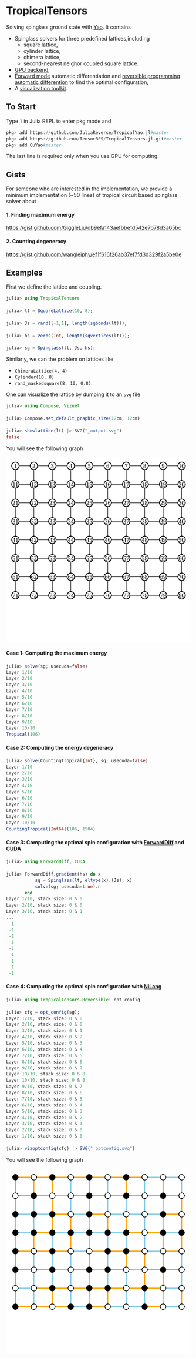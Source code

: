 # TropicalTensors

Solving spinglass ground state with [Yao](https://github.com/QuantumBFS/Yao.jl). It contains

* Spinglass solvers for three predefined lattices,including
    * square lattice,
    * cylinder lattice,
    * chimera lattice,
    * second-nearest neighor coupled square lattice.
* [GPU backend](https://github.com/JuliaGPU/CUDA.jl),
* [Forward mode](https://github.com/JuliaDiff/ForwardDiff.jl) automatic differentiation and [reversible programming automatic differention](https://github.com/GiggleLiu/NiLang.jl) to find the optimal configuration,
* A [visualization toolkit](https://github.com/GiggleLiu/Viznet.jl).

## To Start

Type `]` in Julia REPL to enter pkg mode and
```julia pkg
pkg> add https://github.com/JuliaReverse/TropicalYao.jl#master
pkg> add https://github.com/TensorBFS/TropicalTensors.jl.git#master
pkg> add CuYao#master
```
The last line is required only when you use GPU for computing.

## Gists
For someone who are interested in the implementation, we provide a minimum implementation (~50 lines) of tropical circuit based spinglass solver about
#### 1. Finding maximum energy
https://gist.github.com/GiggleLiu/db9efa143aefbbe1d542e7b78d3a65bc

#### 2. Counting degeneracy
https://gist.github.com/wangleiphy/ef1f616f26ab37ef7fd3d329f2a5be0e

## Examples
First we define the lattice and coupling.

```julia repl
julia> using TropicalTensors

julia> lt = SquareLattice(10, 8);

julia> Js = rand([-1,1], length(sgbonds(lt)));

julia> hs = zeros(Int, length(sgvertices(lt)));

julia> sg = Spinglass(lt, Js, hs);
```

Similarly, we can the problem on lattices like
* `ChimeraLattice(4, 4)`
* `Cylinder(10, 8)`
* `rand_maskedsquare(8, 10, 0.8)`.

One can visualize the lattice by dumping it to an `svg` file

```julia repl
julia> using Compose, Viznet

julia> Compose.set_default_graphic_size(12cm, 12cm)

julia> showlattice(lt) |> SVG("_output.svg")
false
```

You will see the following graph

![lattice](lattice.svg)

#### Case 1: Computing the maximum energy

```julia repl
julia> solve(sg; usecuda=false)
Layer 1/10
Layer 2/10
Layer 3/10
Layer 4/10
Layer 5/10
Layer 6/10
Layer 7/10
Layer 8/10
Layer 9/10
Layer 10/10
Tropical(106)
```

#### Case 2: Computing the energy degeneracy
```julia repl
julia> solve(CountingTropical{Int}, sg; usecuda=false)
Layer 1/10
Layer 2/10
Layer 3/10
Layer 4/10
Layer 5/10
Layer 6/10
Layer 7/10
Layer 8/10
Layer 9/10
Layer 10/10
CountingTropical{Int64}(106, 1504)
```

#### Case 3: Computing the optimal spin configuration with [ForwardDiff](https://github.com/JuliaDiff/ForwardDiff.jl) and [CUDA](https://github.com/JuliaGPU/CUDA.jl)
```julia repl
julia> using ForwardDiff, CUDA

julia> ForwardDiff.gradient(hs) do x
           sg = Spinglass(lt, eltype(x).(Js), x)
           solve(sg; usecuda=true).n
       end
Layer 1/10, stack size: 0 & 0
Layer 2/10, stack size: 0 & 0
Layer 3/10, stack size: 0 & 1
...
  1
 -1
 -1
  1
 -1
  1
 -1
  1
 -1
```

#### Case 4: Computing the optimal spin configuration with [NiLang](https://github.com/GiggleLiu/NiLang.jl)

```julia repl
julia> using TropicalTensors.Reversible: opt_config

julia> cfg = opt_config(sg);
Layer 1/10, stack size: 0 & 0
Layer 2/10, stack size: 0 & 0
Layer 3/10, stack size: 0 & 1
Layer 4/10, stack size: 0 & 2
Layer 5/10, stack size: 0 & 3
Layer 6/10, stack size: 0 & 4
Layer 7/10, stack size: 0 & 5
Layer 8/10, stack size: 0 & 6
Layer 9/10, stack size: 0 & 7
Layer 10/10, stack size: 0 & 8
Layer 10/10, stack size: 0 & 8
Layer 9/10, stack size: 0 & 7
Layer 8/10, stack size: 0 & 6
Layer 7/10, stack size: 0 & 5
Layer 6/10, stack size: 0 & 4
Layer 5/10, stack size: 0 & 3
Layer 4/10, stack size: 0 & 2
Layer 3/10, stack size: 0 & 1
Layer 2/10, stack size: 0 & 0
Layer 1/10, stack size: 0 & 0

julia> vizoptconfig(cfg) |> SVG("_optconfig.svg")
```

You will see the following graph

![optconfig](optconfig.svg)
